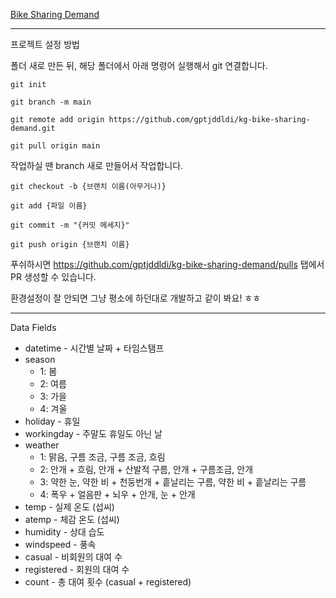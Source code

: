 [Bike Sharing Demand](https://www.kaggle.com/competitions/bike-sharing-demand/overview)


---

프로젝트 설정 방법

폴더 새로 만든 뒤, 해당 폴더에서 아래 명령어 실행해서 git 연결합니다.
```
git init

git branch -m main

git remote add origin https://github.com/gptjddldi/kg-bike-sharing-demand.git

git pull origin main

```

작업하실 땐 branch 새로 만들어서 작업합니다.

```
git checkout -b {브랜치 이름(아무거나)}

git add {파일 이름}

git commit -m "{커밋 메세지}"

git push origin {브랜치 이름}
```

푸쉬하시면 https://github.com/gptjddldi/kg-bike-sharing-demand/pulls 탭에서 PR 생성할 수 있습니다.


환경설정이 잘 안되면 그냥 평소에 하던대로 개발하고 같이 봐요! ㅎㅎ


---


Data Fields

- datetime - 시간별 날짜 + 타임스탬프  
- season 
    - 1: 봄
    - 2: 여름
    - 3: 가을
    - 4: 겨울 
- holiday - 휴일
- workingday - 주말도 휴일도 아닌 날
- weather
    - 1: 맑음, 구름 조금, 구름 조금, 흐림
    - 2: 안개 + 흐림, 안개 + 산발적 구름, 안개 + 구름조금, 안개
    - 3: 약한 눈, 약한 비 + 천둥번개 + 흩날리는 구름, 약한 비 + 흩날리는 구름
    - 4: 폭우 + 얼음판 + 뇌우 + 안개, 눈 + 안개 
- temp - 실제 온도 (섭씨)
- atemp - 체감 온도 (섭씨)
- humidity - 상대 습도
- windspeed - 풍속
- casual - 비회원의 대여 수
- registered - 회원의 대여 수
- count - 총 대여 횟수 (casual + registered)